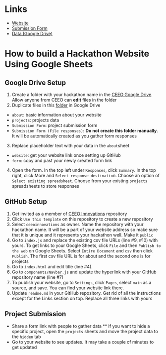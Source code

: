 # Links #
* [Website](https://ceeoinnovations.github.io/hackathon-template/)
* [Submission Form](https://forms.gle/hh6YKpvqwNo9PTt47)
* [Data (Google Drive)](https://drive.google.com/drive/folders/1E49pAmqL3kGckYD4MxFROPWgxLSnGrCE?usp=sharing)

# How to build a Hackathon Website Using Google Sheets #
## Google Drive Setup ##
1. Create a folder with your hackathon name in the [CEEO Google Drive](https://drive.google.com/drive/folders/1Q93uWY06GB0Hlg8kT3HfqQGiKK60VgR_?usp=sharing). Allow anyone from CEEO can **edit** files in the folder
2. Duplicate files in this [folder](https://drive.google.com/drive/folders/1E49pAmqL3kGckYD4MxFROPWgxLSnGrCE?usp=sharing) in Google Drive
* `about`: basic information about your website
* `projects`: projects data
* `Submission Form`: project submission form
* `Submission Form (File responses)`: **Do not create this folder manually**. It will be automatically created as you gather form responses 
3. Replace placeholder text with your data in the `about`sheet
* `website`: get your website link once setting up GitHub
* `form`: copy and past your newly created form link
4. Open the form. In the top left under `Responses`, click `Summary`. In the top right, click More and `Select response destinatio`n. Choose an option of `Select existing spreadsheet`. Choose from your existing `projects` spreadsheets to store responses

## GitHub Setup ##
1. Get invited as a member of [CEEO Innovations](https://github.com/ceeoinnovations) repository
2. Click `Use this template` on this repository to create a new repository 
3. Select `ceeoinnovations` as owner. Name the repository with your hackathon name. It will be a part of your website address so make sure that it is unique and it represents your hackathon well. Make it `public`
4. Go to `index.js` and replace the existing csv file URLs (line #9, #10) with yours. To get links to your Google Sheets, click `File` and then `Publish to the web` on Google Sheets. Select `Entire Document` and `csv` then click `Publish`. The first csv file URL is for about and the second one is for projects
5. Go to `index.html` and edit title (line #4). 
6. Go to `components/Navbar.js` and update the hyperlink with your GitHub repository name (line #7) 
7. To publish your website, go to `Settings`, click `Pages`, select `main` as a source, and save. You can find your website link there.
8. Update `readme.md` in your GitHub repository. Get rid of all the instructions except for the Links section on top. Replace all three links with yours

## Project Submission ##
* Share a form link with people to gather data
** If you want to hide a specific project, open the `projects` sheets and move the project data to the `hidden` tab
* Go to your website to see updates. It may take a couple of minutes to get updated
